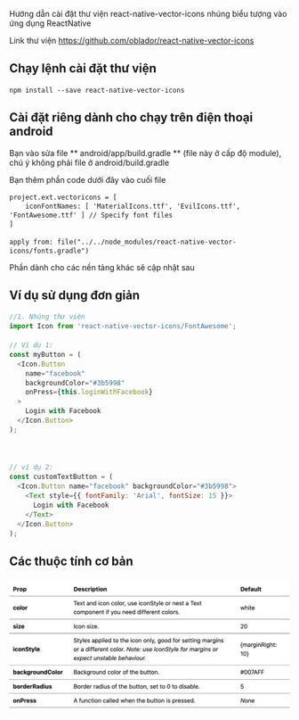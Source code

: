 Hướng dẫn cài đặt thư viện react-native-vector-icons nhúng biểu tượng vào ứng dụng ReactNative

Link thư viện https://github.com/oblador/react-native-vector-icons 

## Chạy lệnh cài đặt thư viện
```
npm install --save react-native-vector-icons
``` 

## Cài đặt riêng dành cho chạy trên điện thoại android
Bạn vào sửa file ** android/app/build.gradle **  (file này ở cấp độ module), chú ý không phải file ở android/build.gradle

Bạn thêm phần code dưới đây vào cuối file
```
project.ext.vectoricons = [
    iconFontNames: [ 'MaterialIcons.ttf', 'EvilIcons.ttf', 'FontAwesome.ttf' ] // Specify font files
]

apply from: file("../../node_modules/react-native-vector-icons/fonts.gradle")
```

Phần dành cho các nền tảng khác sẽ cập nhật sau

## Ví dụ sử dụng đơn giản
```javascript
//1. Nhúng thư viện
import Icon from 'react-native-vector-icons/FontAwesome';

// Ví dụ 1: 
const myButton = (
  <Icon.Button
    name="facebook"
    backgroundColor="#3b5998"
    onPress={this.loginWithFacebook}
  >
    Login with Facebook
  </Icon.Button>
);



// ví dụ 2: 
const customTextButton = (
  <Icon.Button name="facebook" backgroundColor="#3b5998">
    <Text style={{ fontFamily: 'Arial', fontSize: 15 }}>
      Login with Facebook
    </Text>
  </Icon.Button>
);

```

## Các thuộc tính cơ bản

 ![Các thuộc tính cơ bản](https://raw.githubusercontent.com/spxedu/huong-dan-music-react-native/refs/heads/main/icon.jpg)
 
 
 

